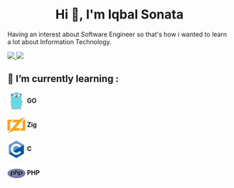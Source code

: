 <h1 align="center">Hi 👋, I'm Iqbal Sonata</h1>
<p align="left">Having an interest about Software Engineer so that's how i wanted to learn a lot about Information Technology.</p>

<p align="left">
<a href="https://github.com/iqbalsonata30">
  <img height="180em" src="https://github-readme-stats-eight-theta.vercel.app/api?username=iqbalsonata30&show_icons=true&theme=dracula&include_all_commits=true&count_private=true"/>
  <img height="180em" src="https://github-readme-stats-eight-theta.vercel.app/api/top-langs/?username=iqbalsonata30&layout=compact&langs_count=8&theme=dracula"/>
</a>
</p>

<h2> 🌱 I’m currently learning :</h2> 
<div >
  <p>
    <img align="center" src="https://raw.githubusercontent.com/devicons/devicon/master/icons/go/go-original.svg" alt="go" width="40" height="40"/>
    <b>GO</b>
  </p>
</div> 
<div>
  <p> 
    <img align="center" src="https://raw.githubusercontent.com/devicons/devicon/master/icons/zig/zig-original.svg" alt="Zig" width="40" height="40"/>
    <b>Zig</b>
  </p>
</div>
<div>
  <p> 
    <img align="center" src="https://github.com/devicons/devicon/blob/master/icons/c/c-original.svg" alt="C" width="40" height="40"/> 
    <b>C</b>
  </p> 
</div>
<div>
  <p> 
    <img align="center" src="https://raw.githubusercontent.com/devicons/devicon/master/icons/php/php-original.svg" alt="php" width="40" height="40"/>
    <b>PHP</b>
  </p>
</div>



